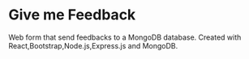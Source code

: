 # Give me Feedback

Web form that send feedbacks to a MongoDB database. 
Created with React,Bootstrap,Node.js,Express.js and MongoDB.
